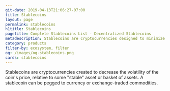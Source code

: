 ```yaml
---
git-date: 2019-04-13T21:06:27-07:00
title: Stablecoins
layout: page
permalink: stablecoins
h1title: Stablecoins
pagetitle: Complete Stablecoins List - Decentralized Stablecoins  
metadescription: Stablecoins are cryptocurrencies designed to minimize the volatility of the price of the stablecoin, relative to some 'stable' asset or basket of assets.
category: products
filter-by: ecosystem, filter
og: /images/og-stablecoins.png
cards: stablecoins
---
```

Stablecoins are cryptocurrencies created to decrease the volatility of the coin's price, relative to some "stable" asset or basket of assets. A stablecoin can be pegged to currency or exchange-traded commodities.
